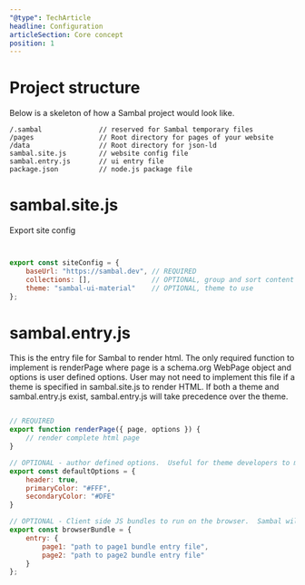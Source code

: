 ```yaml
---
"@type": TechArticle
headline: Configuration
articleSection: Core concept
position: 1
---
```


# Project structure

Below is a skeleton of how a Sambal project would look like.

```text
/.sambal              // reserved for Sambal temporary files
/pages                // Root directory for pages of your website
/data                 // Root directory for json-ld
sambal.site.js        // website config file
sambal.entry.js       // ui entry file
package.json          // node.js package file
```

# sambal.site.js

Export site config

```js


export const siteConfig = {
    baseUrl: "https://sambal.dev", // REQUIRED
    collections: [],               // OPTIONAL, group and sort content into collections
    theme: "sambal-ui-material"    // OPTIONAL, theme to use
};

```

# sambal.entry.js

This is the entry file for Sambal to render html.  The only required function to implement is renderPage where page is a schema.org WebPage object and options is user defined options.  User may not need to implement this file if a theme is specified in sambal.site.js to render HTML.  If both a theme and sambal.entry.js exist, sambal.entry.js will take precedence over the theme.  

```js

// REQUIRED
export function renderPage({ page, options }) {
    // render complete html page
}

// OPTIONAL - author defined options.  Useful for theme developers to make their theme customizable
export const defaultOptions = {
    header: true,
    primaryColor: "#FFF",
    secondaryColor: "#DFE"
}

// OPTIONAL - Client side JS bundles to run on the browser.  Sambal will bundle each entry file using webpack
export const browserBundle = {
    entry: {
        page1: "path to page1 bundle entry file",
        page2: "path to page2 bundle entry file"
    }
};
```
